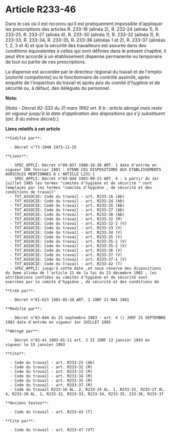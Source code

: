 # Article R233-46

Dans le cas où il est reconnu qu'il est pratiquement impossible d'appliquer les prescriptions des articles R. 233-16 (alinéa
2), R. 233-24 (alinéa 1), R. 233-25, R. 233-27 (alinéa 4), R. 233-30 (alinéa 1), R. 233-32 (alinéa 1), R. 233-33, R. 233-34,
R. 233-35, R. 233-36 (alinéas 1 et 2), R. 233-37 (alinéas 1, 2, 3 et 4) et que la sécurité des travailleurs est assurée dans
des conditions équivalentes à celles qui sont définies dans le présent chapitre, il peut être accordé à un établissement
dispense permanente ou temporaire de tout ou partie de ces prescriptions.

La dispense est accordée par le directeur régional du travail et de l'emploi [*autorité compétente*] ou le fonctionnaire de
contrôle assimilé, après enquête de l'inspection du travail et après avis du comité d'hygiène et de sécurité ou, à défaut,
des délégués du personnel.

**Nota:**

[*Nota - Décret 92-333 du 31 mars 1992 art. 6 b : article abrogé mais reste en vigueur jusqu'à la date d'application des
dispositions qui s'y substituent (art. 8 du même décret).*]

**Liens relatifs à cet article**

	**Codifié par**:

	  - Décret n°73-1048 1973-11-15

	**Liens**:

	  - SPEC_APPLI: Décret n°80-857 1980-10-30 ART. 1 date d'entrée en vigueur 1ER février 1981 : ETEND CES DISPOSITIONS AUX ETABLISSEMENTS AGRICOLES MENTIONNES A L'ARTICLE L231-1
	  - SPEC_APPLI: Décret n°83-844 1983-09-23 ART. 4 : à partir du 1er juillet 1985 les termes "comités d'hygiène et de sécurité " sont remplaçés par les termes "comités d'hygiène , de sécurité et des conditions de travail"
	  - TXT_ASSOCIE: Code du travail - art. R233-16 (Ab)
	  - TXT_ASSOCIE: Code du travail - art. R233-24 (Ab)
	  - TXT_ASSOCIE: Code du travail - art. R233-25 (Ab)
	  - TXT_ASSOCIE: Code du travail - art. R233-27 (Ab)
	  - TXT_ASSOCIE: Code du travail - art. R233-30 (Ab)
	  - TXT_ASSOCIE: Code du travail - art. R233-32 (M)
	  - TXT_ASSOCIE: Code du travail - art. R233-32-2 (V)
	  - TXT_ASSOCIE: Code du travail - art. R233-33 (V)
	  - TXT_ASSOCIE: Code du travail - art. R233-34 (V)
	  - TXT_ASSOCIE: Code du travail - art. R233-35 (V)
	  - TXT_ASSOCIE: Code du travail - art. R233-35-1 (V)
	  - TXT_ASSOCIE: Code du travail - art. R233-35-2 (V)
	  - TXT_ASSOCIE: Code du travail - art. R233-36 (V)
	  - TXT_ASSOCIE: Code du travail - art. R233-37 (V)
	  - TXT_ASSOCIE: Code du travail - art. R233-37-1 (V)
	  - TXT_ASSOCIE: Code du travail - art. R233-42 (T)
	  - SPEC_APPLI: jusqu'à cette date ,et sous réserve des dispositions du 3eme alinéa de l'article 11 de la loi du 23 décembre 1982 , les attributions confiées au comités d'hygiène et de sécurité sont exercées par le comité d'hygiène , de sécurité et des conditions de

	**Créé par**:

	  - Décret n°81-623 1981-05-20 ART. 2 JORF 21 MAI 1981

	**Modifié par**:

	  - Décret n°83-844 du 23 septembre 1983 - art. 4 () JORF 25 SEPTEMBRE 1983 date d'entrée en vigueur 1er JUILLET 1985

	**Abrogé par**:

	  - Décret n°93-41 1993-01-11 art. 3 II JORF 13 janvier 1993 en vigueur le 15 janvier 1993

	**Cite**:

	  - Code du travail - art. R233-25 (Ab)
	  - Code du travail - art. R233-32 (M)
	  - Code du travail - art. R233-33 (M)
	  - Code du travail - art. R233-34 (M)
	  - Code du travail - art. R233-35 (M)
	  - Code du travail - art. R233-37 (M)
	  - Code du travail R233-16 AL. 2, R233-24 AL. 1, R233-25, R233-27 AL. 4, R233-30 AL. 1, R233-32, R233-33, R233-34, R233-35, 233-36, R233-37

	**Anciens textes**:

	  - Code du travail - art. R233-43 (T)

	**Cité par**:

	  - Code du travail - art. R233-47 (VT)
